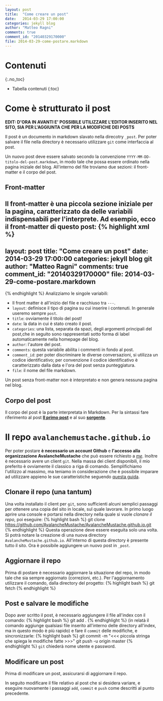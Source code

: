 ```yaml
---
layout: post
title:  "Come creare un post"
date:   2014-03-29 17:00:00
categories: jekyll blog
author: "Matteo Ragni"
comments: true
comment_id: "20140329170000"
file: 2014-03-29-come-postare.markdown
---
```


# Contenuti
{:.no_toc}

 * Tabella contenuti
 {:toc}
 
# Come è strutturato il post

**EDIT: D'ORA IN AVANTI E' POSSIBILE UTILIZZARE L'EDITOR INSERITO NEL SITO, SIA PER L'AGGIUNTA CHE PER LA MODIFICHE DEI POSTS**

Il post è un documento in markdown slavato nella direcotry `_post`. Per poter salvare il file nella directory è necessario utilizzare `git` come interfaccia al post.

Un nuovo post deve essere salvato secondo la convenzione `YYYY-MM-DD-titolo-del-post.markdown`, in modo tale che possa essere ordinato nella pagina iniziale del blog. All'interno del file troviamo due sezioni: il front-matter e il corpo del post.

## Front-matter

Il front-matter è una piccola sezione iniziale per la pagina, caratterizzato da delle variabili indispensabili per l'interprete. Ad esempio, ecco il front-matter di questo post:
{% highlight xml %}
---
layout: post
title:  "Come creare un post"
date:   2014-03-29 17:00:00
categories: jekyll blog git
author: "Matteo Ragni"
comments: true
comment_id: "20140329170000"
file: 2014-03-29-come-postare.markdown
---
{% endhighlight %}
Analizziamo le singole variabili:
 * Il front matter è all'inizio del file e racchiuso tra `---`.
 * `layout`: definisce il tipo di pagina su cui inserire i contenuti. In generale useremo sempre `post`.
 * `title`: ovviamente il titolo del post!
 * `date`: la data in cui è stato creato il post.
 * `categories`: una lista, separata da spazi, degli argomenti principali del post,che in seguito sono rappresentati sotto forma di label automaticamente nella homepage del blog.
 * `author`: l'autore del post.
 * `comments`: questa variabile abilita i commenti in fondo al post.
 * `comment_id`: per poter discriminare le diverse conversazioni, si utilizza un codice identificativo; per convenzione il codice identificativo è caratterizzato dalla data e l'ora del post senza punteggiatura.
 * `file`: il nome del file markdown.
 
Un post senza front-matter non è interpretato e non genera nessuna pagina nel blog.
 
## Corpo del post
 
Il corpo del post è la parte interpretata in Markdown. Per la sintassi fare riferimento al post [**Il primo post**][post1] e al suo [**sorgente**][post2].
 
# Il repo `avalanchemustache.github.io`

Per poter postare **è necessario un account Github** e **l'accesso alla organizzazione AvalancheMustache** che può essere richiesto a [_me_][mailme]. Inoltre è necessario avere un client `git`. Nella massa dei client disponibili, il mio preferito è ovviamente il classico a riga di comando. Semplifichiamo l'utilizzo al massimo, ma teniamo in considerazione che è possibile imparare ad utilizzare appieno le sue caratteristiche seguendo [questa guida][gitguida].

## Clonare il repo (una tantum)

Una volta installato il client per `git`, sono sufficienti alcuni semplici passaggi per ottenere una copia del sito in locale, sul quale lavorare. In primo luogo aprire una console e portarsi nella directory nella quale si vuole _clonare il repo_, poi eseguire:
{% highlight bash %}
git clone https://github.com/AvalancheMustache/AvalancheMustache.github.io.git
{% endhighlight %}
Questa operazione deve essere eseguita solo una volta. Si potrà notare la creazione di una nuova directory `AvalancheMustache.github.io`. All'interno di questa directory è presente tutto il sito. Ora è possibile aggiungere un nuovo post in `_post`.

## Aggiornare il repo

Prima di postare è necessario aggiornare la situazione del repo, in modo tale che sia sempre aggiornato (correzioni, etc.). Per l'aggiornamento utilizzare il comando, dalla directory del progetto:
{% highlight bash %}
git fetch
{% endhighlight %}

## Post e salvare le modifiche

Dopo aver scritto il post, è necessario aggiungere il file all'index con il comando:
{% highlight bash %}
git add .
{% endhighlight %}
(in relatà il comando aggiunge qualsiasi file inserito all'interno delle directory all'index, ma in questo modo è più rapido) e fare il `commit` delle modifiche, e sincronizzarle:
{% highlight bash %}
git commit -m "<<< piccola stringa che spiega le modifiche fatte >>>"
git push -u origin master
{% endhighlight %}
`git` chiederà nome utente e password.

## Modificare un post

Prima di modificare un post, assicurarsi di aggiornare il repo.

In seguito modificare il file relativo al post che si desidera variare, e eseguire nuovamente i passaggi `add`, `commit` e `push` come descritti al punto precedente.

 [post1]: http://localhost:4000/jekyll/welcome/latex/code/2014/03/29/il-primo-post.html
 [post2]: https://raw.githubusercontent.com/AvalancheMustache/AvalancheMustache.github.io/master/_posts/2014-03-29-il-primo-post.markdown
 [mailme]: mailto:matteo.ragni@studenti.unitn.it/?subject=AccessoBlogAvalancheMustache
 [gitguida]: http://try.github.io/levels/1/challenges/1